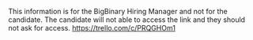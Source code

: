 This information is for the BigBinary Hiring Manager and not for the candidate. 
The candidate will not able to access the link and they should not ask for access. 
https://trello.com/c/PRQGHOm1

